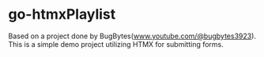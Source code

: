 # go-htmxPlaylist
Based on a project done by BugBytes(www.youtube.com/@bugbytes3923). This is a simple demo project utilizing HTMX for submitting forms. 
